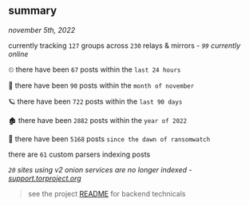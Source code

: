
## summary
_november 5th, 2022_

currently tracking `127` groups across `230` relays & mirrors - _`99` currently online_

⏲ there have been `67` posts within the `last 24 hours`

🦈 there have been `90` posts within the `month of november`

🪐 there have been `722` posts within the `last 90 days`

🏚 there have been `2882` posts within the `year of 2022`

🦕 there have been `5168` posts `since the dawn of ransomwatch`

there are `61` custom parsers indexing posts

_`20` sites using v2 onion services are no longer indexed - [support.torproject.org](https://support.torproject.org/onionservices/v2-deprecation/)_

> see the project [README](https://github.com/joshhighet/ransomwatch#ransomwatch--) for backend technicals
